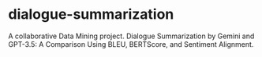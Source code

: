 # dialogue-summarization
A collaborative Data Mining project. Dialogue Summarization by Gemini and GPT-3.5: A Comparison Using BLEU, BERTScore, and  Sentiment Alignment.
